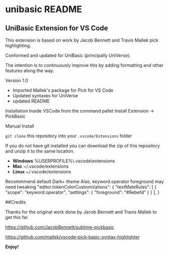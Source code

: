 # unibasic README

## UniBasic Extension for VS Code
This extension is based on work by Jacob Bennett and Travis Mallek pick highlighting.

Conformed and updated for UniBasic (principally UniVerse).

The intention is to continuously improve this by adding formatting and other features along the way.

Version 1.0
* Imported Mallek's package for Pick for VS Code
* Updated syntaxes for UniVerse
* updated README

Installation
Inside VSCode from the command pallet Install Extension -> PickBasic

Manual Install

`git clone` this repository into your `.vscode/Extensions` folder

If you do not have git installed you can download the zip of this repository and unzip it to the same location.

* **Windows** %USERPROFILE%\\.vscode\extensions
* **Mac** ~/.vscode/extensions
* **Linux** ~/.vscode/extensions

Recommmend default Dark+ theme
Also, keyword.operator foreground may need tweaking
   "editor.tokenColorCustomizations": {
      "textMateRules": [
         {
            "scope": "keyword.operator",
            "settings": {
               "foreground": "#9ebefd"
            }
         }
      ],
   }


##Credits

Thanks for the original work done by Jacob Bennett and Travis Mallek to get this far.

https://github.com/JacobBennett/sublime-pickbasic

https://github.com/mallek/vscode-pick-basic-syntax-highlighter

**Enjoy!**

<!-- ## Features

Describe specific features of your extension including screenshots of your extension in action. Image paths are relative to this README file.

For example if there is an image subfolder under your extension project workspace:

\!\[feature X\]\(images/feature-x.png\)

> Tip: Many popular extensions utilize animations. This is an excellent way to show off your extension! We recommend short, focused animations that are easy to follow.

## Requirements

If you have any requirements or dependencies, add a section describing those and how to install and configure them.

## Extension Settings

Include if your extension adds any VS Code settings through the `contributes.configuration` extension point.

For example:

This extension contributes the following settings:

* `myExtension.enable`: enable/disable this extension
* `myExtension.thing`: set to `blah` to do something

## Known Issues

Calling out known issues can help limit users opening duplicate issues against your extension.

## Release Notes

Users appreciate release notes as you update your extension.

### 1.0.0

Initial release of ...

### 1.0.1

Fixed issue #.

### 1.1.0

Added features X, Y, and Z.

-----------------------------------------------------------------------------------------------------------

## Working with Markdown

**Note:** You can author your README using Visual Studio Code.  Here are some useful editor keyboard shortcuts:

* Split the editor (`Cmd+\` on macOS or `Ctrl+\` on Windows and Linux)
* Toggle preview (`Shift+CMD+V` on macOS or `Shift+Ctrl+V` on Windows and Linux)
* Press `Ctrl+Space` (Windows, Linux) or `Cmd+Space` (macOS) to see a list of Markdown snippets

### For more information

* [Visual Studio Code's Markdown Support](http://code.visualstudio.com/docs/languages/markdown)
* [Markdown Syntax Reference](https://help.github.com/articles/markdown-basics/)

**Enjoy!** -->
